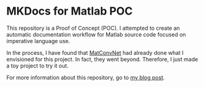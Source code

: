 # MKDocs for Matlab POC

This repository is a Proof of Concept (POC). I attempted to create an automatic documentation workflow for Matlab source code focused on imperative language use. 

In the process, I have found that [MatConvNet](https://github.com/vlfeat/matconvnet) had already done what I envisioned for this project. In fact, they went beyond. Therefore, I just made a toy project to try it out.

For more information about this repository, go to [my blog post](https://gtpedrosa.github.io/blog/generating-documentation-of-matlab-scripts-automatically-with-mkdocs/).
